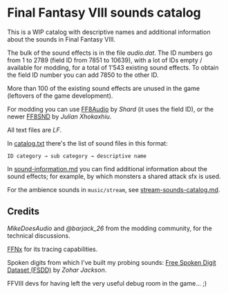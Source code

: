 # Final Fantasy VIII sounds catalog


This is a WIP catalog with descriptive names and additional information about the sounds in Final Fantasy VIII.

The bulk of the sound effects is in the file _audio.dat_. The ID numbers go from 1 to 2789 (field ID from 7851 to 10639), with a lot of IDs empty / available for modding, for a total of 1'543 existing sound effects. To obtain the field ID number you can add 7850 to the other ID.

More than 100 of the existing sound effects are unused in the game (leftovers of the game development).

For modding you can use [FF8Audio](https://forums.qhimm.com/index.php?topic=14944.0) by _Shard_ (it uses the field ID), or the newer [FF8SND](https://github.com/julianxhokaxhiu/FF8SND) by _Julian Xhokaxhiu_.

All text files are _LF_.

In [catalog.txt](catalog.txt) there's the list of sound files in this format:

`ID	category → sub category → descriptive name`

In [sound-information.md](sound-information.md) you can find additional information about the sound effects; for example, by which monsters a shared attack sfx is used.

For the ambience sounds in `music/stream`, see [stream-sounds-catalog.md](stream-sounds-catalog.md).


## Credits

_MikeDoesAudio_ and _@barjack\_26_ from the modding community, for the technical discussions.

[FFNx](https://github.com/julianxhokaxhiu/FFNx) for its tracing capabilities.

Spoken digits from which I've built my probing sounds: [Free Spoken Digit Dataset (FSDD)](https://github.com/Jakobovski/free-spoken-digit-dataset) by _Zohar Jackson_.

FFVIII devs for having left the very useful debug room in the game... ;)
